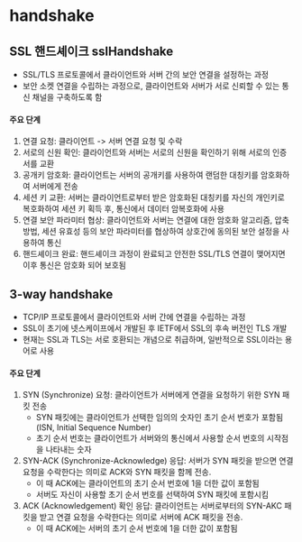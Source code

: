 # handshake

## SSL 핸드셰이크 sslHandshake
- SSL/TLS 프로토콜에서 클라이언트와 서버 간의 보안 연결을 설정하는 과정
- 보안 소켓 연결을 수립하는 과정으로, 클라이언트와 서버가 서로 신뢰할 수 있는 통신 채널을 구축하도록 함

#### 주요 단계
1. 연결 요청: 클라이언트 -> 서버 연결 요청 및 수락
2. 서로의 신원 확인: 클라이언트와 서버는 서로의 신원을 확인하기 위해 서로의 인증서를 교환
3. 공개키 암호화: 클라이언트는 서버의 공개키를 사용하여 랜덤한 대칭키를 암호화하여 서버에게 전송
4. 세션 키 교환: 서버는 클라이언트로부터 받은 암호화된 대칭키를 자신의 개인키로 복호화하여 세션 키 획득 후, 통신에서 데이터 암복호화에 사용
5. 연결 보안 파라미터 협상: 클라이언트와 서버는 연결에 대한 암호화 알고리즘, 압축 방법, 세션 유효성 등의 보안 파라미터를 협상하여 상호간에 동의된 보안 설정을 사용하여 통신
6. 핸드셰이크 완료: 핸드셰이크 과정이 완료되고 안전한 SSL/TLS 연결이 맺어지면 이후 통신은 암호화 되어 보호됨


## 3-way handshake
- TCP/IP 프로토콜에서 클라이언트와 서버 간에 연결을 수립하는 과정
- SSL이 초기에 넷스케이프에서 개발된 후 IETF에서 SSL의 후속 버전인 TLS 개발
- 현재는 SSL과 TLS는 서로 호환되는 개념으로 취급하며, 일반적으로 SSL이라는 용어로 사용

#### 주요 단계
1. SYN (Synchronize) 요청: 클라이언트가 서버에게 연결을 요청하기 위한 SYN 패킷 전송
    - SYN 패킷에는 클라이언트가 선택한 임의의 숫자인 초기 순서 번호가 포함됨(ISN, Initial Sequence Number)
    - 초기 순서 번호는 클라이언트가 서버와의 통신에서 사용할 순서 번호의 시작점을 나타내는 숫자
2. SYN-ACK (Synchronize-Acknowledge) 응답: 서버가 SYN 패킷을 받으면 연결 요청을 수락한다는 의미로 ACK와 SYN 패킷을 함께 전송.
    - 이 때 ACK에는 클라이언트의 초기 순서 번호에 1을 더한 값이 포함됨
    - 서버도 자신이 사용할 초기 순서 번호를 선택하여 SYN 패킷에 포함시킴
3. ACK (Acknowledgement) 확인 응답: 클라이언트는 서버로부터의 SYN-AKC 패킷을 받고 연결 요청을 수락한다는 의미로 서버에 ACK 패킷을 전송.
    - 이 때 ACK에는 서버의 초기 순서 번호에 1을 더한 값이 포함됨
